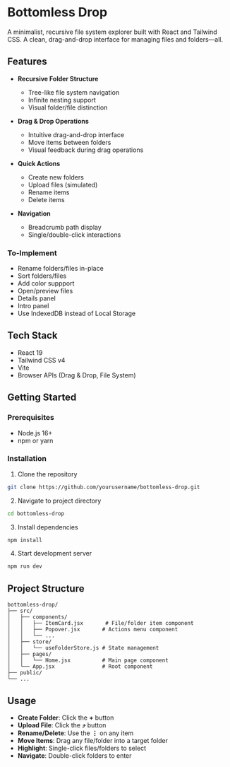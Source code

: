 # Bottomless Drop

A minimalist, recursive file system explorer built with React and Tailwind CSS. A clean, drag-and-drop interface for managing files and folders—all.


## Features

- **Recursive Folder Structure**
  - Tree-like file system navigation
  - Infinite nesting support
  - Visual folder/file distinction

- **Drag & Drop Operations**
  - Intuitive drag-and-drop interface
  - Move items between folders
  - Visual feedback during drag operations

- **Quick Actions**
  - Create new folders
  - Upload files (simulated)
  - Rename items
  - Delete items

- **Navigation**
  - Breadcrumb path display
  - Single/double-click interactions

### To-Implement

- Rename folders/files in-place
- Sort folders/files
- Add color suppport
- Open/preview files
- Details panel
- Intro panel
- Use IndexedDB instead of Local Storage


## Tech Stack

- React 19
- Tailwind CSS v4
- Vite
- Browser APIs (Drag & Drop, File System)


## Getting Started

### Prerequisites

- Node.js 16+
- npm or yarn

### Installation

1. Clone the repository
```bash
git clone https://github.com/yourusername/bottomless-drop.git
```

2. Navigate to project directory
```bash
cd bottomless-drop
```

3. Install dependencies
```bash
npm install
```

4. Start development server
```bash
npm run dev
```


## Project Structure

```
bottomless-drop/
├── src/
│   ├── components/
│   │   ├── ItemCard.jsx       # File/folder item component
│   │   ├── Popover.jsx       # Actions menu component
│   │   └── ...
│   ├── store/
│   │   └── useFolderStore.js # State management
│   ├── pages/
│   │   └── Home.jsx          # Main page component
│   └── App.jsx               # Root component
├── public/
└── ...
```


## Usage

- **Create Folder**: Click the **+** button
- **Upload File**: Click the **⤴︎** button
- **Rename/Delete**: Use the **⋮** on any item
- **Move Items**: Drag any file/folder into a target folder
- **Highlight**: Single-click files/folders to select
- **Navigate**: Double-click folders to enter 
